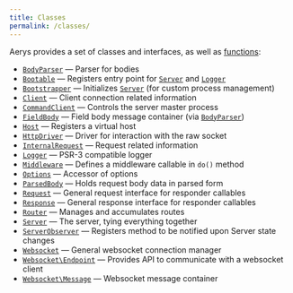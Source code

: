 ```yaml
---
title: Classes
permalink: /classes/
---
```

Aerys provides a set of classes and interfaces, as well as [functions](functions.md):

- [`BodyParser`](bodyparser.md) &mdash; Parser for bodies
- [`Bootable`](bootable.md) &mdash; Registers entry point for [`Server`](server.md) and [`Logger`](logger.md)
- [`Bootstrapper`](bootstrapper.md) &mdash; Initializes [`Server`](server.md) (for custom process management)
- [`Client`](client.md) &mdash; Client connection related information
- [`CommandClient`](commandclient.md) &mdash; Controls the server master process
- [`FieldBody`](fieldbody.md) &mdash; Field body message container (via [`BodyParser`](bodyparser.md))
- [`Host`](host.md) &mdash; Registers a virtual host
- [`HttpDriver`](httpdriver.md) &mdash; Driver for interaction with the raw socket
- [`InternalRequest`](internalrequest.md) &mdash; Request related information
- [`Logger`](logger.md) &mdash; PSR-3 compatible logger
- [`Middleware`](middleware.md) &mdash; Defines a middleware callable in `do()` method
- [`Options`](options.md) &mdash; Accessor of options
- [`ParsedBody`](parsedbody.md) &mdash; Holds request body data in parsed form
- [`Request`](request.md) &mdash; General request interface for responder callables
- [`Response`](response.md) &mdash; General response interface for responder callables
- [`Router`](router.md) &mdash; Manages and accumulates routes
- [`Server`](server.md) &mdash; The server, tying everything together
- [`ServerObserver`](serverobserver.md) &mdash; Registers method to be notified upon Server state changes
- [`Websocket`](websocket.md) &mdash; General websocket connection manager
- [`Websocket\Endpoint`](websocket-endpoint.md) &mdash; Provides API to communicate with a websocket client
- [`Websocket\Message`](body-message.md) &mdash; Websocket message container